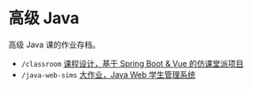 # 高级 Java

高级 Java 课的作业存档。

- `/classroom` [课程设计，基于 Spring Boot & Vue 的仿课堂派项目](classroom)
- `/java-web-sims` [大作业，Java Web 学生管理系统](java-web-sims)
